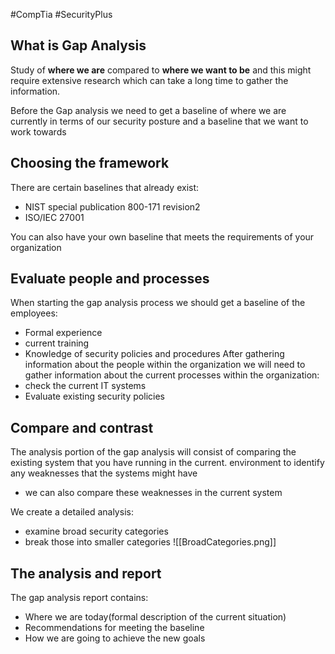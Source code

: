 #CompTia #SecurityPlus 
## What is Gap Analysis
Study of **where we are** compared to **where we want to be** and this might require extensive research which can take a long time to gather the information. 

Before the Gap analysis we need to get a baseline of where we are currently in terms of our security posture and a baseline that we want to work towards
## Choosing the framework
There are certain baselines that already exist:
- NIST special publication 800-171 revision2 
- ISO/IEC 27001

You can also have your own baseline that meets the requirements of your organization
## Evaluate people and processes
When starting the gap analysis process we should get a baseline of the employees:
- Formal experience 
- current training
- Knowledge of security policies and procedures 
After gathering information about the people within the organization we will need to gather information about the current processes within the organization:
- check the current IT systems 
- Evaluate existing security policies 

## Compare and contrast
The analysis portion of the gap analysis will consist of comparing the existing system that you have running in the current. environment to identify any weaknesses that the systems might have
- we can also compare these weaknesses in the current system

We create a detailed analysis:
- examine broad security categories 
- break those into smaller categories
![[BroadCategories.png]]

## The analysis and report 
The gap analysis report contains:
- Where we are today(formal description of the current situation)
- Recommendations for meeting the baseline
- How we are going to achieve the new goals